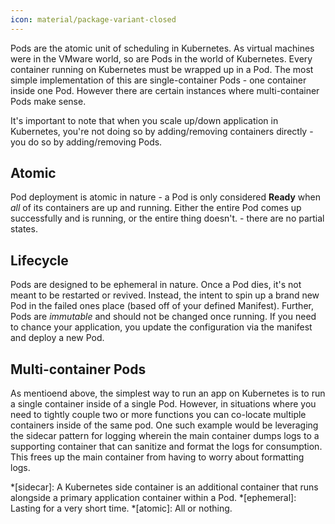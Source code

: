 ```yaml
---
icon: material/package-variant-closed
---
```


Pods are the atomic unit of scheduling in Kubernetes. As virtual machines were in the VMware world, so are Pods in the world of Kubernetes. Every container running on Kubernetes must be wrapped up in a Pod. The most simple implementation of this are single-container Pods - one container inside one Pod. However there are certain instances where multi-container Pods make sense.

It's important to note that when you scale up/down application in Kubernetes, you're not doing so by adding/removing containers directly - you do so by adding/removing Pods.

## Atomic
Pod deployment is atomic in nature - a Pod is only considered **Ready** when *all* of its containers are up and running. Either the entire Pod comes up successfully and is running, or the entire thing doesn't. - there are no partial states.

## Lifecycle
Pods are designed to be ephemeral in nature. Once a Pod dies, it's not meant to be restarted or revived. Instead, the intent to spin up a brand new Pod in the failed ones place (based off of your defined Manifest). Further, Pods are *immutable* and should not be changed once running. If you need to chance your application, you update the configuration via the manifest and deploy a new Pod.

## Multi-container Pods
As mentioend above, the simplest way to run an app on Kubernetes is to run a single container inside of a single Pod. However, in situations where you need to tightly couple two or more functions you can co-locate multiple containers inside of the same pod. One such example would be leveraging the sidecar pattern for logging wherein the main container dumps logs to a supporting container that can sanitize and format the logs for consumption. This frees up the main container from having to worry about formatting logs.

*[sidecar]: A Kubernetes side container is an additional container that runs alongside a primary application container within a Pod.
*[ephemeral]: Lasting for a very short time.
*[atomic]: All or nothing.